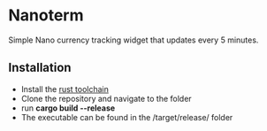 # Nanoterm

Simple Nano currency tracking widget that updates every 5 minutes.

## Installation

- Install the [rust toolchain](https://www.rust-lang.org/tools/install) 
- Clone the repository and navigate to the folder
- run **cargo build --release**
- The executable can be found in the /target/release/ folder
